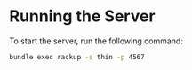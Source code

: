 
# Running the Server

To start the server, run the following command:

```bash
bundle exec rackup -s thin -p 4567

